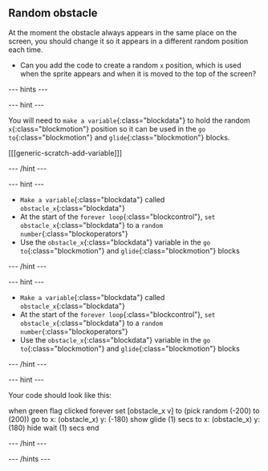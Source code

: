 ## Random obstacle

At the moment the obstacle always appears in the same place on the screen, you should change it so it appears in a different random position each time.

+ Can you add the code to create a random `x` position, which is used when the sprite appears and when it is moved to the top of the screen?

--- hints ---

--- hint ---

You will need to `make a variable`{:class="blockdata"} to hold the random `x`{:class="blockmotion"} position so it can be used in the `go to`{:class="blockmotion"} and `glide`{:class="blockmotion"} blocks.

[[[generic-scratch-add-variable]]]

--- /hint ---

--- hint ---

+ `Make a variable`{:class="blockdata"} called `obstacle_x`{:class="blockdata"}
+ At the start of the `forever loop`{:class="blockcontrol"}, `set obstacle_x`{:class="blockdata"} to a `random number`{:class="blockoperators"}
+ Use the `obstacle_x`{:class="blockdata"} variable in the `go to`{:class="blockmotion"} and `glide`{:class="blockmotion"} blocks

--- /hint ---

--- hint ---

+ `Make a variable`{:class="blockdata"} called `obstacle_x`{:class="blockdata"}
+ At the start of the `forever loop`{:class="blockcontrol"}, `set obstacle_x`{:class="blockdata"} to a `random number`{:class="blockoperators"}
+ Use the `obstacle_x`{:class="blockdata"} variable in the `go to`{:class="blockmotion"} and `glide`{:class="blockmotion"} blocks

--- /hint ---

--- hint ---

Your code should look like this:

when green flag clicked
forever 
  set [obstacle_x v] to (pick random (-200) to (200))
  go to x: (obstacle_x) y: (-180)
  show
  glide (1) secs to x: (obstacle_x) y: (180)
  hide
  wait (1) secs
end

--- /hint ---

--- /hints ---